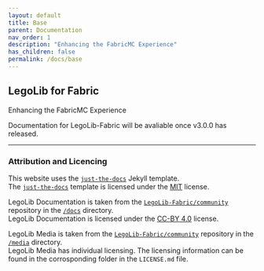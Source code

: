 ```yaml
---
layout: default
title: Base
parent: Documentation
nav_order: 1
description: "Enhancing the FabricMC Experience"
has_children: false
permalink: /docs/base
---
```

## LegoLib for Fabric
Enhancing the FabricMC Experience

Documentation for LegoLib-Fabric will be avaliable once v3.0.0 has released.

----
### Attribution and Licencing  
This website uses the [`just-the-docs`](https://github.com/just-the-docs/just-the-docs-template) Jekyll template.  
The [`just-the-docs`](https://github.com/just-the-docs/just-the-docs-template) template is licensed under the [MIT](https://github.com/just-the-docs/just-the-docs-template/blob/main/LICENSE) license.  

LegoLib Documentation is taken from the [`LegoLib-Fabric/community`](https://github.com/LegoLib-Fabric/community) repository in the [`/docs`](https://github.com/LegoLib-Fabric/community/tree/main/docs) directory.  
LegoLib Documentation is licensed under the [CC-BY 4.0](https://creativecommons.org/licenses/by/4.0/) license.  

LegoLib Media is taken from the [`LegoLib-Fabric/community`](https://github.com/LegoLib-Fabric/community) repository in the [`/media`](https://github.com/LegoLib-Fabric/community/tree/main/media) directory.  
LegoLib Media has individual licensing. The licensing information can be found in the corrosponding folder in the `LICENSE.md` file.  